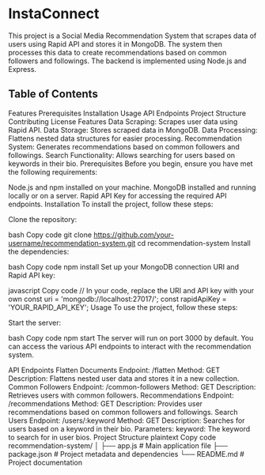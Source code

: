 # InstaConnect
This project is a Social Media Recommendation System that scrapes data of users using Rapid API and stores it in MongoDB. The system then processes this data to create recommendations based on common followers and followings. The backend is implemented using Node.js and Express.

## Table of Contents
Features
Prerequisites
Installation
Usage
API Endpoints
Project Structure
Contributing
License
Features
Data Scraping: Scrapes user data using Rapid API.
Data Storage: Stores scraped data in MongoDB.
Data Processing: Flattens nested data structures for easier processing.
Recommendation System: Generates recommendations based on common followers and followings.
Search Functionality: Allows searching for users based on keywords in their bio.
Prerequisites
Before you begin, ensure you have met the following requirements:

Node.js and npm installed on your machine.
MongoDB installed and running locally or on a server.
Rapid API Key for accessing the required API endpoints.
Installation
To install the project, follow these steps:

Clone the repository:

bash
Copy code
git clone https://github.com/your-username/recommendation-system.git
cd recommendation-system
Install the dependencies:

bash
Copy code
npm install
Set up your MongoDB connection URI and Rapid API key:

javascript
Copy code
// In your code, replace the URI and API key with your own
const uri = 'mongodb://localhost:27017/';
const rapidApiKey = 'YOUR_RAPID_API_KEY';
Usage
To use the project, follow these steps:

Start the server:

bash
Copy code
npm start
The server will run on port 3000 by default. You can access the various API endpoints to interact with the recommendation system.

API Endpoints
Flatten Documents
Endpoint: /flatten
Method: GET
Description: Flattens nested user data and stores it in a new collection.
Common Followers
Endpoint: /common-followers
Method: GET
Description: Retrieves users with common followers.
Recommendations
Endpoint: /recommendations
Method: GET
Description: Provides user recommendations based on common followers and followings.
Search Users
Endpoint: /users/:keyword
Method: GET
Description: Searches for users based on a keyword in their bio.
Parameters:
keyword: The keyword to search for in user bios.
Project Structure
plaintext
Copy code
recommendation-system/
│
├── app.js               # Main application file
├── package.json         # Project metadata and dependencies
└── README.md            # Project documentation
